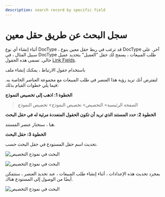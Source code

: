 ```yaml
---
description: search record by specific field
---
```


# سجل البحث عن طريق حقل معين

أثناء إنشاء أي نوع DocType ، قد ترغب في ربط حقل معين بنوع DocType آخر. على سبيل المثال ، في DocType طلب المبيعات ، يسمح لك حقل "العميل" بتحديد عميل حالي. تسمى هذه الحقول [Link Fields](https://docs.erpnext.com/docs/v13/user/manual/en/customize-erpnext/articles/field-types#link).

باستخدام حقول الارتباط ، يمكنك إنشاء ملف

لنفترض أنك تريد رؤية هذا العنصر في طلب المبيعات مع مجموعة العناصر الخاصة به. فيما يلي خطوات القيام بذلك:

**الخطوة 1: اذهب إلى تخصيص النموذج**

> الصفحة الرئيسية> التخصيص> تخصيص النموذج> تخصيص النموذج

**الخطوة 2: حدد المستند الذي تريد أن تكون الحقول المتعددة مرئية له في حقل البحث**

هنا ، سنختار عنصر المستند.

**الخطوة 3: حقل البحث**

تحديث اسم حقل المستودع في حقل البحث حسب.

![البحث في نموذج التخصيص](https://docs.erpnext.com/files/customize-search-record-1.png)

![البحث في نموذج التخصيص](https://docs.erpnext.com/files/customize-search-record-2.png)

بمجرد تحديث هذه الإعدادات ، أثناء إنشاء طلب المبيعات ، عند تحديد العنصر ، ستتمكن أيضًا من الوصول إلى المستودع هناك.

![البحث في نموذج التخصيص](https://docs.erpnext.com/files/customize-search-record-3.png)
